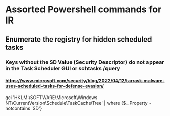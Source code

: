 # Assorted Powershell commands for IR

## Enumerate the registry for hidden scheduled tasks 
### Keys without the SD Value (Security Descriptor) do not appear in the Task Scheduler GUI or schtasks /query
#### https://www.microsoft.com/security/blog/2022/04/12/tarrask-malware-uses-scheduled-tasks-for-defense-evasion/

gci 'HKLM:\SOFTWARE\Microsoft\Windows NT\CurrentVersion\Schedule\TaskCache\Tree\' | where {$_.Property -notcontains 'SD'}
